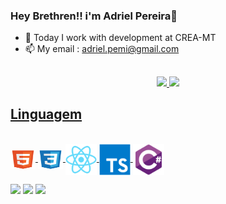 ### Hey Brethren!! i'm Adriel Pereira🤩
- 🤵 Today I work with development at CREA-MT
- 📫 My email : adriel.pemi@gmail.com

 ##
<div align="center">
  <a href="https://github.com/AdrielBegin">
  <img height="140em" src="https://github-readme-stats.vercel.app/api?username=AdrielBegin&show_icons=true&theme=dark&include_all_commits=true&count_private=true"/>
  <img height="140em" src="https://github-readme-stats.vercel.app/api/top-langs/?username=AdrielBegin&layout=compact&langs_count=7&theme=dark"/>
</div>
 <h2>Linguagem</h2>
 <div style="display: inline_block"><br>
  <img align="center" alt="Adriel-HTML" height="30" width="40" src="https://raw.githubusercontent.com/devicons/devicon/master/icons/html5/html5-original.svg">
  <img align="center" alt="Adriel-CSS" height="30" width="40" src="https://raw.githubusercontent.com/devicons/devicon/master/icons/css3/css3-original.svg">
  
  <img align="center" alt="Adriel-React" height="50" width="50" src="https://github.com/devicons/devicon/blob/master/icons/react/react-original.svg">
  <img align="center" alt="Adriel-TypeScript" height="50" width="50" src="https://github.com/devicons/devicon/blob/master/icons/typescript/typescript-original.svg">
  <img align="center" alt="csharp" height="50" width="50" src="https://github.com/devicons/devicon/blob/master/icons/csharp/csharp-original.svg">
  
  
</div> 
  
  
 <div> 
<p align="left">
   <a href="https://www.instagram.com/adriel_miranda_/" target="_blank"/><img src="https://img.shields.io/badge/-Instagram-%23E4405F?style=for-the-badge&logo=instagram&logoColor=white" target="_blank"></a> 	  
   <a href = "mailto:adriel.pemi@gmail.com"><img src="https://img.shields.io/badge/-Gmail-%23333?style=for-the-badge&logo=gmail&logoColor=white" target="_blank"></a>
   <a href="https://www.linkedin.com/in/adriel-de-miranda-pereira-9682a1236/" target="_blank"><img src="https://img.shields.io/badge/-LinkedIn-%230077B5?style=for-the-badge&logo=linkedin&logoColor=white" target="_blank"></a> 
</p>

 
</div>
